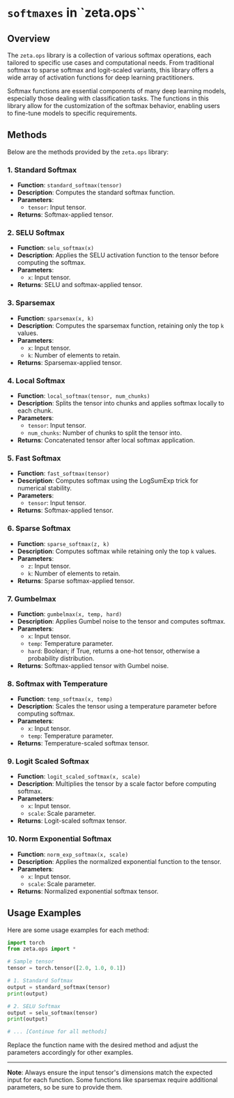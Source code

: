 # `softmaxes` in `zeta.ops``

## Overview

The `zeta.ops` library is a collection of various softmax operations, each tailored to specific use cases and computational needs. From traditional softmax to sparse softmax and logit-scaled variants, this library offers a wide array of activation functions for deep learning practitioners.

Softmax functions are essential components of many deep learning models, especially those dealing with classification tasks. The functions in this library allow for the customization of the softmax behavior, enabling users to fine-tune models to specific requirements.

## Methods

Below are the methods provided by the `zeta.ops` library:

### 1. Standard Softmax
- **Function**: `standard_softmax(tensor)`
- **Description**: Computes the standard softmax function.
- **Parameters**: 
  - `tensor`: Input tensor.
- **Returns**: Softmax-applied tensor.

### 2. SELU Softmax
- **Function**: `selu_softmax(x)`
- **Description**: Applies the SELU activation function to the tensor before computing the softmax.
- **Parameters**: 
  - `x`: Input tensor.
- **Returns**: SELU and softmax-applied tensor.

### 3. Sparsemax
- **Function**: `sparsemax(x, k)`
- **Description**: Computes the sparsemax function, retaining only the top `k` values.
- **Parameters**: 
  - `x`: Input tensor.
  - `k`: Number of elements to retain.
- **Returns**: Sparsemax-applied tensor.

### 4. Local Softmax
- **Function**: `local_softmax(tensor, num_chunks)`
- **Description**: Splits the tensor into chunks and applies softmax locally to each chunk.
- **Parameters**: 
  - `tensor`: Input tensor.
  - `num_chunks`: Number of chunks to split the tensor into.
- **Returns**: Concatenated tensor after local softmax application.

### 5. Fast Softmax
- **Function**: `fast_softmax(tensor)`
- **Description**: Computes softmax using the LogSumExp trick for numerical stability.
- **Parameters**: 
  - `tensor`: Input tensor.
- **Returns**: Softmax-applied tensor.

### 6. Sparse Softmax
- **Function**: `sparse_softmax(z, k)`
- **Description**: Computes softmax while retaining only the top `k` values.
- **Parameters**: 
  - `z`: Input tensor.
  - `k`: Number of elements to retain.
- **Returns**: Sparse softmax-applied tensor.

### 7. Gumbelmax
- **Function**: `gumbelmax(x, temp, hard)`
- **Description**: Applies Gumbel noise to the tensor and computes softmax.
- **Parameters**: 
  - `x`: Input tensor.
  - `temp`: Temperature parameter.
  - `hard`: Boolean; if True, returns a one-hot tensor, otherwise a probability distribution.
- **Returns**: Softmax-applied tensor with Gumbel noise.

### 8. Softmax with Temperature
- **Function**: `temp_softmax(x, temp)`
- **Description**: Scales the tensor using a temperature parameter before computing softmax.
- **Parameters**: 
  - `x`: Input tensor.
  - `temp`: Temperature parameter.
- **Returns**: Temperature-scaled softmax tensor.

### 9. Logit Scaled Softmax
- **Function**: `logit_scaled_softmax(x, scale)`
- **Description**: Multiplies the tensor by a scale factor before computing softmax.
- **Parameters**: 
  - `x`: Input tensor.
  - `scale`: Scale parameter.
- **Returns**: Logit-scaled softmax tensor.

### 10. Norm Exponential Softmax
- **Function**: `norm_exp_softmax(x, scale)`
- **Description**: Applies the normalized exponential function to the tensor.
- **Parameters**: 
  - `x`: Input tensor.
  - `scale`: Scale parameter.
- **Returns**: Normalized exponential softmax tensor.

## Usage Examples

Here are some usage examples for each method:

```python
import torch
from zeta.ops import *

# Sample tensor
tensor = torch.tensor([2.0, 1.0, 0.1])

# 1. Standard Softmax
output = standard_softmax(tensor)
print(output)

# 2. SELU Softmax
output = selu_softmax(tensor)
print(output)

# ... [Continue for all methods]
```

Replace the function name with the desired method and adjust the parameters accordingly for other examples.

---

**Note**: Always ensure the input tensor's dimensions match the expected input for each function. Some functions like sparsemax require additional parameters, so be sure to provide them.